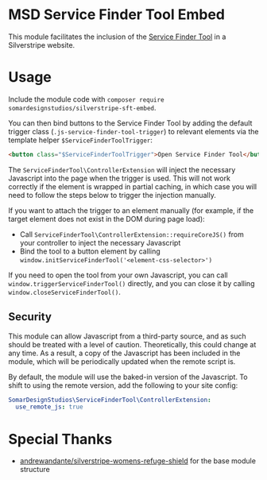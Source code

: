 # MSD Service Finder Tool Embed

This module facilitates the inclusion of the [Service Finder Tool](https://service-finder-tool.cloudfront.net) in a Silverstripe website.

# Usage

Include the module code with `composer require somardesignstudios/silverstripe-sft-embed`.

You can then bind buttons to the Service Finder Tool by adding the default trigger class (`.js-service-finder-tool-trigger`) to relevant elements via the template helper `$ServiceFinderToolTrigger`:

```html
<button class="$ServiceFinderToolTrigger">Open Service Finder Tool</button>
```

The `ServiceFinderTool\ControllerExtension` will inject the necessary Javascript into the page when the trigger is used. This will not work correctly if the element is wrapped in partial caching, in which case you will need to follow the steps below to trigger the injection manually.

If you want to attach the trigger to an element manually (for example, if the target element does not exist in the DOM during page load):

- Call `ServiceFinderTool\ControllerExtension::requireCoreJS()` from your controller to inject the necessary Javascript
- Bind the tool to a button element by calling `window.initServiceFinderTool('<element-css-selector>')`

If you need to open the tool from your own Javascript, you can call `window.triggerServiceFinderTool()` directly, and you can close it by calling `window.closeServiceFinderTool()`.

## Security

This module can allow Javascript from a third-party source, and as such should be treated with a level of caution. Theoretically, this could change at any time. As a result, a copy of the Javascript has been included in the module, which will be periodically updated when the remote script is.

By default, the module will use the baked-in version of the Javascript. To shift to using the remote version, add the following to your site config:

```yaml
SomarDesignStudios\ServiceFinderTool\ControllerExtension:
  use_remote_js: true
```

# Special Thanks

- [andrewandante/silverstripe-womens-refuge-shield](https://github.com/andrewandante/silverstripe-womens-refuge-shield) for the base module structure
